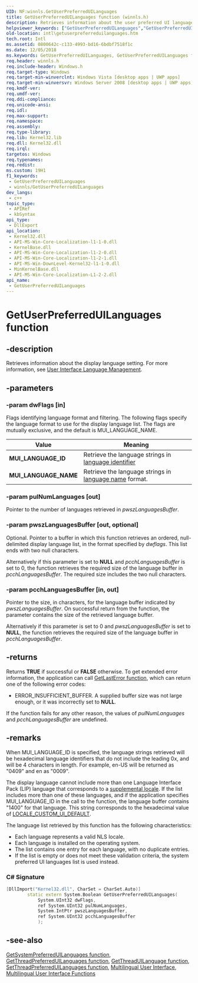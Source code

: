 ```yaml
---
UID: NF:winnls.GetUserPreferredUILanguages
title: GetUserPreferredUILanguages function (winnls.h)
description: Retrieves information about the user preferred UI languages. For more information, see User Interface Language Management.
helpviewer_keywords: ["GetUserPreferredUILanguages","GetUserPreferredUILanguages function [Internationalization for Windows Applications]","MUI_LANGUAGE_ID","MUI_LANGUAGE_NAME","_win32_GetUserPreferredUILanguages","intl.getuserpreferreduilanguages","winnls/GetUserPreferredUILanguages"]
old-location: intl\getuserpreferreduilanguages.htm
tech.root: Intl
ms.assetid: 0800642c-c133-4993-bd16-6bdbf7518f1c
ms.date: 12/05/2018
ms.keywords: GetUserPreferredUILanguages, GetUserPreferredUILanguages function [Internationalization for Windows Applications], MUI_LANGUAGE_ID, MUI_LANGUAGE_NAME, _win32_GetUserPreferredUILanguages, intl.getuserpreferreduilanguages, winnls/GetUserPreferredUILanguages
req.header: winnls.h
req.include-header: Windows.h
req.target-type: Windows
req.target-min-winverclnt: Windows Vista [desktop apps | UWP apps]
req.target-min-winversvr: Windows Server 2008 [desktop apps | UWP apps]
req.kmdf-ver: 
req.umdf-ver: 
req.ddi-compliance: 
req.unicode-ansi: 
req.idl: 
req.max-support: 
req.namespace: 
req.assembly: 
req.type-library: 
req.lib: Kernel32.lib
req.dll: Kernel32.dll
req.irql: 
targetos: Windows
req.typenames: 
req.redist: 
ms.custom: 19H1
f1_keywords:
 - GetUserPreferredUILanguages
 - winnls/GetUserPreferredUILanguages
dev_langs:
 - c++
topic_type:
 - APIRef
 - kbSyntax
api_type:
 - DllExport
api_location:
 - Kernel32.dll
 - API-MS-Win-Core-Localization-l1-1-0.dll
 - KernelBase.dll
 - API-MS-Win-Core-Localization-l1-2-0.dll
 - API-MS-Win-Core-Localization-l1-2-1.dll
 - API-MS-Win-DownLevel-Kernel32-l1-1-0.dll
 - MinKernelBase.dll
 - API-MS-Win-Core-Localization-L1-2-2.dll
api_name:
 - GetUserPreferredUILanguages
---
```


# GetUserPreferredUILanguages function


## -description

Retrieves information about the display language setting. For more information, see [User Interface Language Management](/windows/desktop/Intl/user-interface-language-management).

## -parameters

### -param dwFlags [in]

Flags identifying language format and filtering. The following flags specify the language format to use for the display language list. The flags are mutually exclusive, and the default is MUI_LANGUAGE_NAME.

| Value | Meaning |
| --- | --- |
| **MUI_LANGUAGE_ID** | Retrieve the language strings in [language identifier](/windows/desktop/Intl/language-identifiers) |
| **MUI_LANGUAGE_NAME** | Retrieve the language strings in [language name](/windows/desktop/Intl/language-names) format. |

### -param pulNumLanguages [out]

Pointer to the number of languages retrieved in *pwszLanguagesBuffer*.

### -param pwszLanguagesBuffer [out, optional]

Optional. Pointer to a buffer in which this function retrieves an ordered, null-delimited display language list, in the format specified by *dwflags*. This list ends with two null characters.

Alternatively if this parameter is set to **NULL** and *pcchLanguagesBuffer* is set to 0, the function retrieves the required size of the language buffer in *pcchLanguagesBuffer*. The required size includes the two null characters.

### -param pcchLanguagesBuffer [in, out]

Pointer to the size, in characters, for the language buffer indicated by *pwszLanguagesBuffer*. On successful return from the function, the parameter contains the size of the retrieved language buffer.

Alternatively if this parameter is set to 0 and *pwszLanguagesBuffer* is set to **NULL**, the function retrieves the required size of the language buffer in *pcchLanguagesBuffer*.

## -returns

Returns **TRUE** if successful or **FALSE** otherwise. To get extended error information, the application can call [GetLastError function](../errhandlingapi/nf-errhandlingapi-getlasterror.md), which can return one of the following error codes:

- ERROR_INSUFFICIENT_BUFFER. A supplied buffer size was not large enough, or it was incorrectly set to **NULL**.

If the function fails for any other reason, the values of *pulNumLanguages* and *pcchLanguagesBuffer* are undefined.

## -remarks

When MUI_LANGUAGE_ID is specified, the language strings retrieved will be hexadecimal language identifiers that do not include the leading 0x, and will be 4 characters in length. For example, en-US will be returned as "0409" and en as "0009".

The display language cannot include more than one Language Interface Pack (LIP) language that corresponds to a [supplemental locale](/windows/desktop/Intl/custom-locales). If the list includes more than one of these languages, and if the application specifies MUI_LANGUAGE_ID in the call to the function, the language buffer contains "1400" for that language. This string corresponds to the hexadecimal value of [LOCALE_CUSTOM_UI_DEFAULT](/windows/desktop/Intl/locale-custom-constants).

The language list retrieved by this function has the following characteristics:

- Each language represents a valid NLS locale.
- Each language is installed on the operating system.
- The list contains one entry for each language, with no duplicate entries.
- If the list is empty or does not meet these validation criteria, the system preferred UI languages list is used instead.

### C# Signature

```cpp
[DllImport("Kernel32.dll", CharSet = CharSet.Auto)]
        static extern System.Boolean GetUserPreferredUILanguages(
            System.UInt32 dwFlags,
            ref System.UInt32 pulNumLanguages,
            System.IntPtr pwszLanguagesBuffer,
            ref System.UInt32 pcchLanguagesBuffer
            );

```

## -see-also

[GetSystemPreferredUILanguages function](nf-winnls-getsystempreferreduilanguages.md), [GetThreadPreferredUILanguages function](nf-winnls-getthreadpreferreduilanguages.md), [GetThreadUILanguage function](nf-winnls-getthreaduilanguage.md), [SetThreadPreferredUILanguages function](nf-winnls-setthreadpreferreduilanguages.md), [Multilingual User Interface](/windows/desktop/Intl/multilingual-user-interface), [Multilingual User Interface Functions](/windows/desktop/Intl/multilingual-user-interface-functions)

